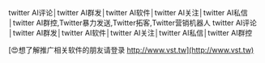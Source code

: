 twitter AI评论│twitter AI群发│twitter AI软件│twitter AI关注│twitter AI私信│twitter AI群控,Twitter暴力发送,Twitter拓客,Twitter营销机器人
twitter AI评论│twitter AI群发│twitter AI软件│twitter AI关注│twitter AI私信│twitter AI群控

[😍想了解推广相关软件的朋友请登录 http://www.vst.tw](http://www.vst.tw)




